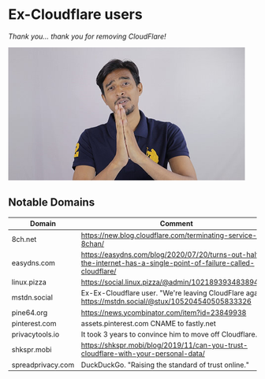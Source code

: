 # Ex-Cloudflare users


_Thank you... thank you for removing CloudFlare!_

![](../image/apology.jpg)


## Notable Domains

| Domain | Comment |
| --- | --- |
| 8ch.net | https://new.blog.cloudflare.com/terminating-service-for-8chan/ |
| easydns.com | https://easydns.com/blog/2020/07/20/turns-out-half-the-internet-has-a-single-point-of-failure-called-cloudflare/ |
| linux.pizza | https://social.linux.pizza/@admin/102189393483894910 |
| mstdn.social | Ex-Ex-Cloudflare user. "We're leaving CloudFlare again" https://mstdn.social/@stux/105204540505833326 |
| pine64.org | https://news.ycombinator.com/item?id=23849938 |
| pinterest.com | assets.pinterest.com CNAME to fastly.net |
| privacytools.io | It took 3 years to convince him to move off Cloudflare. |
| shkspr.mobi | https://shkspr.mobi/blog/2019/11/can-you-trust-cloudflare-with-your-personal-data/ |
| spreadprivacy.com | DuckDuckGo. "Raising the standard of trust online." |
